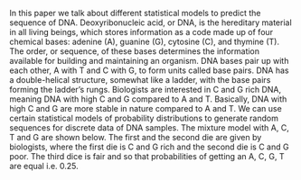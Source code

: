 In this paper we talk about different statistical models to predict the sequence of DNA. Deoxyribonucleic acid, or DNA, is the hereditary material in all living beings, which stores information as a code made up of four chemical bases: adenine (A), guanine (G), cytosine (C), and thymine (T). The order, or sequence, of these bases determines the information available for building and maintaining an organism. DNA bases pair up with each other, A with T and C with G, to form units called base pairs. DNA has a double-helical structure, somewhat like a ladder, with the base pairs forming the ladder’s rungs. Biologists are interested in C and G rich DNA, meaning DNA with high C and G compared to A and T. Basically, DNA with high C and G are more stable in nature compared to A and T.
We can use certain statistical models of probability distributions to generate random sequences for discrete data of DNA samples. The mixture model with A, C, T and G are shown below. The first and the second die are given by biologists,
where the first die is C and G rich and the second die is C and G poor. The third dice is fair and so that probabilities of getting an A, C, G, T are equal i.e. 0.25.
